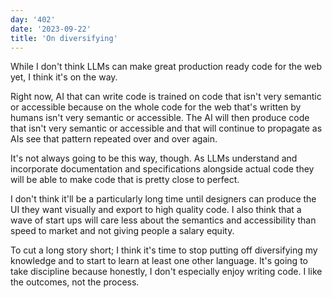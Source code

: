 ```yaml
---
day: '402'
date: '2023-09-22'
title: 'On diversifying'
---
```


While I don't think LLMs can make great production ready code for the web yet, I think it's on the way.

Right now, AI that can write code is trained on code that isn't very semantic or accessible because on the whole code for the web that's written by humans isn't very semantic or accessible. The AI will then produce code that isn't very semantic or accessible and that will continue to propagate as AIs see that pattern repeated over and over again.

It's not always going to be this way, though. As LLMs understand and incorporate documentation and specifications alongside actual code they will be able to make code that is pretty close to perfect.

I don't think it'll be a particularly long time until designers can produce the UI they want visually and export to high quality code. I also think that a wave of start ups will care less about the semantics and accessibility than speed to market and not giving people a salary equity.

To cut a long story short; I think it's time to stop putting off diversifying my knowledge and to start to learn at least one other language. It's going to take discipline because honestly, I don't especially enjoy writing code. I like the outcomes, not the process.
